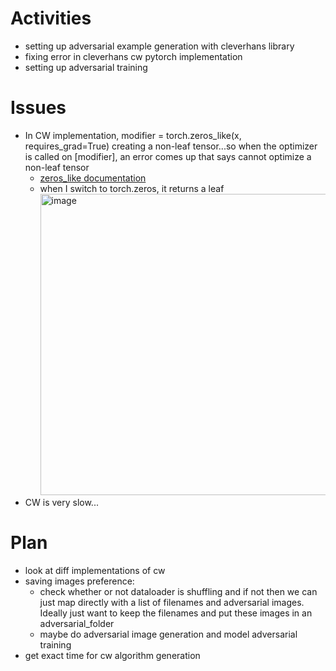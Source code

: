 # Activities
* setting up adversarial example generation with cleverhans library
* fixing error in cleverhans cw pytorch implementation
* setting up adversarial training

# Issues
* In CW implementation, modifier = torch.zeros_like(x, requires_grad=True) creating a non-leaf tensor...so when the optimizer is called on [modifier], an error comes up that says cannot optimize a non-leaf tensor
  * [zeros_like documentation](https://pytorch.org/docs/stable/generated/torch.zeros_like.html)  
  * when I switch to torch.zeros, it returns a leaf        
    <img width="482" alt="image" src="https://github.com/christymarc/ARCS_Reports/assets/70297740/2f692979-f116-44d3-9026-d2255e4d3dfa">
* CW is very slow...

# Plan
* look at diff implementations of cw
* saving images preference:
  * check whether or not dataloader is shuffling and if not then we can just map directly with a list of filenames and adversarial images. Ideally just want to keep the filenames and put these images in an adversarial_folder
  * maybe do adversarial image generation and model adversarial training 
* get exact time for cw algorithm generation
